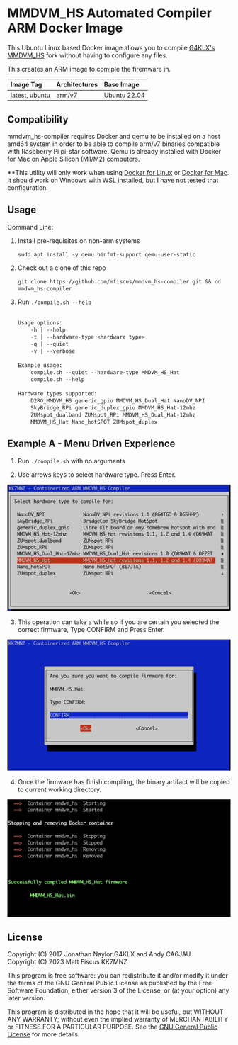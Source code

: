 # MMDVM_HS Automated Compiler ARM Docker Image

This Ubuntu Linux based Docker image allows you to compile [G4KLX's](https://github.com/g4klx) [MMDVM_HS](https://github.com/g4klx/MMDVM_HS) fork without having to configure any files.

This creates an ARM image to comiple the firemware in.

| Image Tag             | Architectures           | Base Image         | 
| :-------------------- | :-----------------------| :----------------- | 
| latest, ubuntu        | arm/v7                  | Ubuntu 22.04       | 

## Compatibility

mmdvm_hs-compiler requires Docker and qemu to be installed on a host amd64 system in order to be able to compile arm/v7 binaries compatible with Raspberry Pi pi-star software. Qemu is already installed with Docker for Mac on Apple Silicon (M1/M2) computers.

**This utility will only work when using [Docker for Linux](https://docs.docker.com/desktop/install/linux-install/) or [Docker for Mac](https://docs.docker.com/desktop/install/mac-install/). It should work on Windows with WSL installed, but I have not tested that configuration.

## Usage

Command Line:

1. Install pre-requisites on non-arm systems
   ```console
   sudo apt install -y qemu binfmt-support qemu-user-static
   ```

2. Check out a clone of this repo
   ```console
   git clone https://github.com/mfiscus/mmdvm_hs-compiler.git && cd mmdvm_hs-compiler
   ```

3. Run `./compile.sh --help`

    ```console
    
    Usage options:
        -h | --help
        -t | --hardware-type <hardware type>
        -q | --quiet
        -v | --verbose
   
    Example usage:
        compile.sh --quiet --hardware-type MMDVM_HS_Hat
        compile.sh --help
   
    Hardware types supported:
        D2RG_MMDVM_HS generic_gpio MMDVM_HS_Dual_Hat NanoDV_NPI
	    SkyBridge_RPi generic_duplex_gpio MMDVM_HS_Hat-12mhz
	    ZUMspot_dualband ZUMspot_RPi MMDVM_HS_Dual_Hat-12mhz
	    MMDVM_HS_Hat Nano_hotSPOT ZUMspot_duplex

    ```

## Example A - Menu Driven Experience

1. Run `./compile.sh` with no arguments  

2. Use arrows keys to select hardware type. Press Enter.  

![](https://raw.githubusercontent.com/mfiscus/mmdvm_hs-compiler/main/images/main-menu.png)  

3. This operation can take a while so if you are certain you selected the correct firmware, Type CONFIRM and Press Enter.  

![](https://raw.githubusercontent.com/mfiscus/mmdvm_hs-compiler/main/images/confirm.png)  

4. Once the firmware has finish compiling, the binary artifact will be copied to current working directory.  

![](https://raw.githubusercontent.com/mfiscus/mmdvm_hs-compiler/main/images/done.png)   

## License

Copyright (C) 2017 Jonathan Naylor G4KLX and Andy CA6JAU  
Copyright (C) 2023 Matt Fiscus KK7MNZ

This program is free software: you can redistribute it and/or modify it under the terms of the GNU General Public License as published by the Free Software Foundation, either version 3 of the License, or (at your option) any later version.

This program is distributed in the hope that it will be useful, but WITHOUT ANY WARRANTY; without even the implied warranty of MERCHANTABILITY or FITNESS FOR A PARTICULAR PURPOSE.  See the [GNU General Public License](./LICENSE) for more details.
